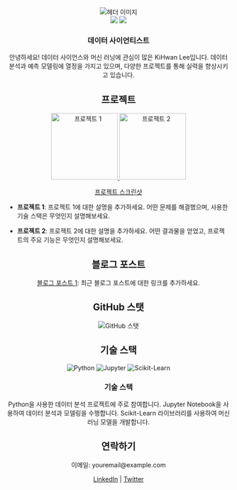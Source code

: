 <div align="center">
  <img src="https://capsule-render.vercel.app/api?type=wave&color=auto&height=300&section=header&text=KiHwan%20Lee&fontSize=90" alt="헤더 이미지">
  <br>
  <a href="https://velog.io/@lee9843" target="_blank"><img src="https://img.shields.io/badge/Velog-20C997?style=for-the-badge&logo=velog&logoColor=white"/></a>
  <a href="https://www.notion.so/8270c0211cd942198d2fedd25ff88169?pvs=4" target="_blank"><img src="https://img.shields.io/badge/Notion-white?style=for-the-badge&logo=notion&logoColor=black"/></a>
</div>

<h3 align="center">데이터 사이언티스트</h3>

<p align="center">안녕하세요! 데이터 사이언스와 머신 러닝에 관심이 많은 KiHwan Lee입니다. 데이터 분석과 예측 모델링에 열정을 가지고 있으며, 다양한 프로젝트를 통해 실력을 향상시키고 있습니다.</p>

<h2 align="center">프로젝트</h2>

<div align="center">
  <a href="https://github.com/username/project1">
    <img src="https://github.com/username/project1" alt="프로젝트 1" width="150">
  </a>
  <a href="https://github.com/username/project2">
    <img src="https://github.com/username/project2" alt="프로젝트 2" width="150">
  </a>
</div>

<p align="center">
  <a href="https://project-screenshot-url.com" target="_blank">프로젝트 스크린샷</a>
</p>

- **프로젝트 1**: 프로젝트 1에 대한 설명을 추가하세요. 어떤 문제를 해결했으며, 사용한 기술 스택은 무엇인지 설명해보세요.

- **프로젝트 2**: 프로젝트 2에 대한 설명을 추가하세요. 어떤 결과물을 얻었고, 프로젝트의 주요 기능은 무엇인지 설명해보세요.

<h2 align="center">블로그 포스트</h2>

<p align="center">
  <a href="https://your-blog-post-url.com/post1" target="_blank">블로그 포스트 1</a>: 최근 블로그 포스트에 대한 링크를 추가하세요.
</p>

<h2 align="center">GitHub 스탯</h2>

<p align="center">
  <img src="https://github-readme-stats.vercel.app/api?username=yourusername&show_icons=true&count_private=true&theme=radical" alt="GitHub 스탯">
</p>

<h2 align="center">기술 스택</h2>

<p align="center">
  <img src="https://img.shields.io/badge/Python-3776AB?style=for-the-badge&logo=python&logoColor=white" alt="Python">
  <img src="https://img.shields.io/badge/Jupyter-F37626?style=for-the-badge&logo=jupyter&logoColor=white" alt="Jupyter">
  <img src="https://img.shields.io/badge/Scikit--Learn-F7931E?style=for-the-badge&logo=scikit-learn&logoColor=white" alt="Scikit-Learn">
</p>

<h3 align="center">기술 스택</h3>

<p align="center">Python을 사용한 데이터 분석 프로젝트에 주로 참여합니다. Jupyter Notebook을 사용하여 데이터 분석과 모델링을 수행합니다. Scikit-Learn 라이브러리를 사용하여 머신러닝 모델을 개발합니다.</p>

<h2 align="center">연락하기</h2>

<p align="center">
  이메일: youremail@example.com
</p>

<p align="center">
  <a href="https://www.linkedin.com/in/yourusername/" target="_blank">LinkedIn</a> |
  <a href="https://twitter.com/yourusername" target="_blank">Twitter</a>
</p>
